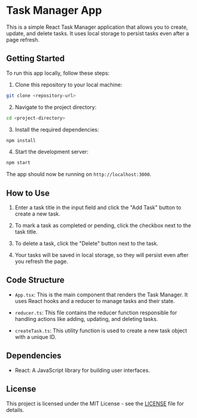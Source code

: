 # Task Manager App

This is a simple React Task Manager application that allows you to create, update, and delete tasks. It uses local storage to persist tasks even after a page refresh.

## Getting Started

To run this app locally, follow these steps:

1. Clone this repository to your local machine:

```bash
git clone <repository-url>
```

2. Navigate to the project directory:

```bash
cd <project-directory>
```

3. Install the required dependencies:

```bash
npm install
```

4. Start the development server:

```bash
npm start
```

The app should now be running on `http://localhost:3000`.

## How to Use

1. Enter a task title in the input field and click the "Add Task" button to create a new task.

2. To mark a task as completed or pending, click the checkbox next to the task title.

3. To delete a task, click the "Delete" button next to the task.

4. Your tasks will be saved in local storage, so they will persist even after you refresh the page.

## Code Structure

- `App.tsx`: This is the main component that renders the Task Manager. It uses React hooks and a reducer to manage tasks and their state.

- `reducer.ts`: This file contains the reducer function responsible for handling actions like adding, updating, and deleting tasks.

- `createTask.ts`: This utility function is used to create a new task object with a unique ID.

## Dependencies

- React: A JavaScript library for building user interfaces.

## License

This project is licensed under the MIT License - see the [LICENSE](LICENSE) file for details.